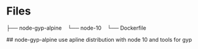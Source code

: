 # Files

├── node-gyp-alpine
    └── node-10
        └── Dockerfile

## node-gyp-alpine
use apline distribution with node 10 and tools for gyp
